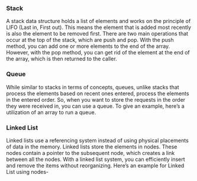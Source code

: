 ### Stack

A stack data structure holds a list of elements and works on the principle of LIFO (Last in, First out). This means the element that is added most recently is also the element to be removed first. There are two main operations that occur at the top of the stack, which are push and pop. With the push method, you can add one or more elements to the end of the array. However, with the pop method, you can get rid of the element at the end of the array, which is then returned to the caller.


### Queue

While similar to stacks in terms of concepts, queues, unlike stacks that process the elements based on recent ones entered, process the elements in the entered order. So, when you want to store the requests in the order they were received in, you can use a queue. To give an example, here’s a utilization of an array to run a queue.

### Linked List

Linked lists use a referencing system instead of using physical placements of data in the memory. Linked lists store the elements in nodes. These nodes contain a pointer to the subsequent node, which creates a link between all the nodes. With a linked list system, you can efficiently insert and remove the items without reorganizing. Here’s an example for Linked List using nodes-

